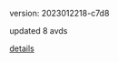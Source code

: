 version: 2023012218-c7d8

updated 8 avds

[details](https://github.com/0x74f917491bfa7ebfa379/ali_avd_db/blob/master/change_log/2023/01/22/18/c7d8.txt)